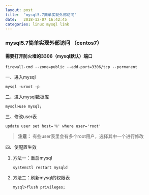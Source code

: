 ```yaml
---
layout: post
title:  "mysql5.7简单实现外部访问"
date:   2018-12-07 16:42:45
categories: linux mysql link
---
```


### mysql5.7简单实现外部访问 （centos7）

#### 需要打开防火墙的3306（mysql默认）端口

```shell
firewall-cmd --zone=public --add-port=3306/tcp --permanent
```

一、进入mysql

   ```shell
   mysql -uroot -p
   ```

二、进入mysql数据库

   ```shell
   mysql>use mysql;
   ```

三、修改user表

   ```shell
   update user set host='%' where user='root'
   ```

>**注意：** 有些user表里会有多个root用户，选择其中一个进行修改

四、使配置生效

   1. 方法一：重启mysql
   
      ```shell
      systemctl restart mysqld
      ```
    
   2. 方法二：刷新mysql的权限表

      ```shell
      mysql>flush privileges;
      ```
